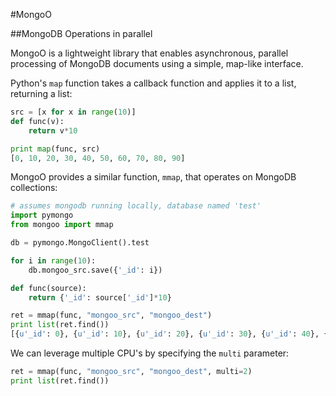 #MongoO

##MongoDB Operations in parallel

MongoO is a lightweight library that enables asynchronous, parallel processing of MongoDB documents using a simple, map-like interface.

Python's `map` function takes a callback function and applies it to a list, returning a list:

```Python
src = [x for x in range(10)]
def func(v):
    return v*10

print map(func, src)
[0, 10, 20, 30, 40, 50, 60, 70, 80, 90]
```

MongoO provides a similar function, ```mmap```, that operates on MongoDB collections:

```Python
# assumes mongodb running locally, database named 'test'
import pymongo
from mongoo import mmap

db = pymongo.MongoClient().test

for i in range(10):
    db.mongoo_src.save({'_id': i})

def func(source):
    return {'_id': source['_id']*10}

ret = mmap(func, "mongoo_src", "mongoo_dest")
print list(ret.find())
[{u'_id': 0}, {u'_id': 10}, {u'_id': 20}, {u'_id': 30}, {u'_id': 40}, {u'_id': 50}, {u'_id': 60}, {u'_id': 70}, {u'_id': 80}, {u'_id': 90}]
```

We can leverage multiple CPU's by specifying the ```multi``` parameter:

```Python
ret = mmap(func, "mongoo_src", "mongoo_dest", multi=2)
print list(ret.find())
```

